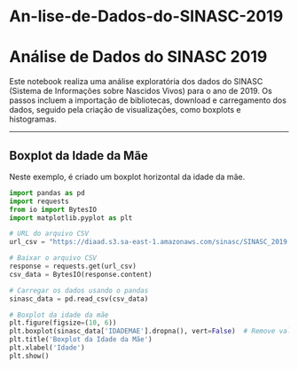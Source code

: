 # An-lise-de-Dados-do-SINASC-2019
# Análise de Dados do SINASC 2019

Este notebook realiza uma análise exploratória dos dados do SINASC (Sistema de Informações sobre Nascidos Vivos) para o ano de 2019. Os passos incluem a importação de bibliotecas, download e carregamento dos dados, seguido pela criação de visualizações, como boxplots e histogramas.

---

## Boxplot da Idade da Mãe

Neste exemplo, é criado um boxplot horizontal da idade da mãe.

```python
import pandas as pd
import requests
from io import BytesIO
import matplotlib.pyplot as plt

# URL do arquivo CSV
url_csv = "https://diaad.s3.sa-east-1.amazonaws.com/sinasc/SINASC_2019.csv"

# Baixar o arquivo CSV
response = requests.get(url_csv)
csv_data = BytesIO(response.content)

# Carregar os dados usando o pandas
sinasc_data = pd.read_csv(csv_data)

# Boxplot da idade da mãe
plt.figure(figsize=(10, 6))
plt.boxplot(sinasc_data['IDADEMAE'].dropna(), vert=False)  # Remove valores NaN
plt.title('Boxplot da Idade da Mãe')
plt.xlabel('Idade')
plt.show()
